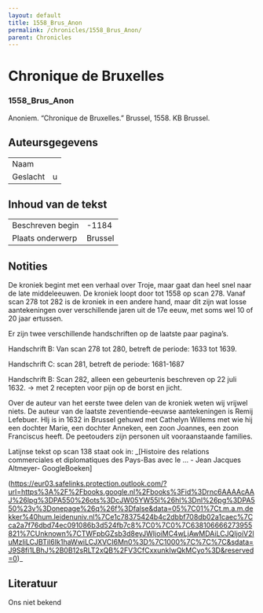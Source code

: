 ```yaml
---
layout: default
title: 1558_Brus_Anon
permalink: /chronicles/1558_Brus_Anon/
parent: Chronicles
--- 
```



# Chronique de Bruxelles 

### 1558_Brus_Anon 

Anoniem. “Chronique de Bruxelles.” Brussel, 1558. KB Brussel. 

## Auteursgegevens 

| | | 
| --------------- | --------------- | 
| Naam |   | 
| Geslacht | u | 

## Inhoud van de tekst 

| | | 
| --------------- | --------------- | 
| Beschreven begin | -1184 | 
| Plaats onderwerp | Brussel | 


## Notities 

De kroniek begint met een verhaal over Troje, maar gaat dan heel snel naar de late middeleeuwen. De kroniek loopt door tot 1558 op scan 278. Vanaf scan 278 tot 282 is de kroniek in een andere hand, maar dit zijn wat losse
aantekeningen over verschillende jaren uit de 17e eeuw, met soms wel 10 of 20 jaar ertussen.

Er zijn twee verschillende handschriften op de laatste paar pagina’s.

Handschrift B: Van scan 278 tot 280, betreft de periode: 1633 tot 1639.

Handschrift C: scan 281, betreft de periode: 1681-1687

Handschrift B: Scan 282, alleen een gebeurtenis beschreven op 22 juli 1632.
-> met 2 recepten voor pijn op de borst en jicht.

Over de auteur van het eerste twee delen van de kroniek weten wij vrijwel niets. De auteur van de laatste zeventiende-eeuwse aantekeningen is Remij
Lefebuer. HIj is in 1632 in Brussel gehuwd met Cathelyn Willems met wie hij
een dochter Marie, een dochter Anneken, een zoon Joannes, een zoon Franciscus heeft. De peetouders zijn personen uit vooraanstaande families.

Latijnse tekst op scan 138 staat ook in: _[Histoire des relations
commerciales et diplomatiques des Pays-Bas avec le ... - Jean Jacques Altmeyer- GoogleBoeken]

(https://eur03.safelinks.protection.outlook.com/?url=https%3A%2F%2Fbooks.google.nl%2Fbooks%3Fid%3Drnc6AAAAcAAJ%26lpg%3DPA550%26ots%3DcJW05YW55I%26hl%3Dnl%26pg%3DPA550%23v%3Donepage%26q%26f%3Dfalse&data=05%7C01%7Ct.m.a.m.dekker%40hum.leidenuniv.nl%7Ce1c78375424b4c2dbbf708db02a1caec%7Cca2a7f76dbd74ec091086b3d524fb7c8%7C0%7C0%7C638106666273955821%7CUnknown%7CTWFpbGZsb3d8eyJWIjoiMC4wLjAwMDAiLCJQIjoiV2luMzIiLCJBTiI6Ik1haWwiLCJXVCI6Mn0%3D%7C1000%7C%7C%7C&sdata=J9S8fi1LBhJ%2B0B12sRLT2xQB%2FV3CfCxxunkIwQkMCyo%3D&reserved=0)_





## Literatuur 
Ons niet bekend
